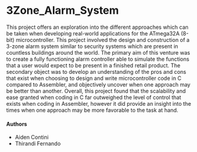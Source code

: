 # 3Zone_Alarm_System
This project offers an exploration into the different approaches which can be taken when developing real-world applications for the ATmega32A (8-bit) microcontroller. This project involved the design and construction of a 3-zone alarm system similar to security systems which are present in countless buildings around the world. The primary aim of this venture was to create a fully functioning alarm controller able to simulate the functions that a user would expect to be present in a finished retail product. The secondary object was to develop an understanding of the pros and cons that exist when choosing to design and write microcontroller code in C compared to Assembler, and objectively uncover when one approach may be better than another. Overall, this project found that the scalability and ease granted when coding in C far outweighed the level of control that exists when coding in Assembler, however it did provide an insight into the times when one approach may be more favorable to the task at hand.

#### Authors
- Aiden Contini
- Thirandi Fernando
